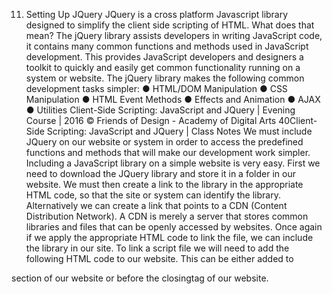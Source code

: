 11. Setting Up JQuery
JQuery is a cross platform Javascript library designed to simplify the client side scripting of HTML.
What does that mean?
The jQuery library assists developers in writing JavaScript code, it contains many common functions
and methods used in JavaScript development. This provides JavaScript developers and designers a
toolkit to quickly and easily get common functionality running on a system or website.
The jQuery library makes the following common development tasks simpler:
● HTML/DOM Manipulation
● CSS Manipulation
● HTML Event Methods
● Effects and Animation
● AJAX
● Utilities
Client-Side Scripting: JavaScript and JQuery | Evening Course | 2016 © Friends of Design - Academy of Digital Arts
40Client-Side Scripting: JavaScript and JQuery | Class Notes
We must include JQuery on our website or system in order to access the predefined functions and
methods that will make our development work simpler. Including a JavaScript library on a simple
website is very easy. First we need to download the JQuery library and store it in a folder in our
website. We must then create a link to the library in the appropriate HTML code, so that the site or
system can identify the library. Alternatively we can create a link that points to a CDN (Content
Distribution Network). A CDN is merely a server that stores common libraries and files that can be
openly accessed by websites. Once again if we apply the appropriate HTML code to link the file, we
can include the library in our site. To link a script file we will need to add the following HTML code
to our website. This can be either added to ​
<head> ​
section of our website or before the closing
</body> ​
tag of our website.
<!DOCTYPE html>
<head>
<!­­ local file ­­>
<script src=”javascriptfolder/jquery.js”></script>
<!­­ CDN hosted file ­­>
<script
src=”http://ajax.googleapis.com/ajax/libs/jquery/1.11.1/jquery.min.js”
></script>
</head>
<body>
<!­­ local file ­­>
<script src=”javascriptfolder/jquery.js”></script>
<!­­ CDN hosted file ­­>
<script
src=”http://ajax.googleapis.com/ajax/libs/jquery/1.11.1/jquery.min.js”
></script>
</body>
</html>
